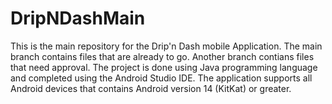 # DripNDashMain
This is the main repository for the Drip'n Dash mobile Application.
The main branch contains files that are already to go.
Another branch contians files that need approval. 
The project is done using Java programming language and completed using the Android Studio IDE.
The application supports all Android devices that contains Android version 14 (KitKat) or greater.
